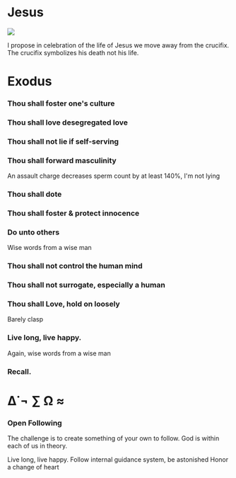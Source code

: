 #  Jesus

![](http://104.156.252.167/jesus.jpg)

I propose in celebration of the life of Jesus
we move away from the crucifix. The crucifix 
symbolizes his death not his life. 


# Exodus 

 ### Thou shall foster one's culture

 ### Thou shall love desegregated love 

 ### Thou shall not lie if self-serving 

 ### Thou shall forward masculinity 
 An assault charge decreases sperm count by at least 140%, I'm not lying 
 
 ### Thou shall dote

 ### Thou shall foster & protect innocence 
 
 ### Do unto others 
 Wise words from a wise man

 ### Thou shall not control the human mind
 
 ### Thou shall not surrogate, especially a human
 
 ### Thou shall Love, hold on loosely 
 Barely clasp
  
 ### Live long, live happy.
 Again, wise words from a wise man

 ### Recall.
 
# ∆˙¬ ∑ Ω ≈

### Open Following

The challenge is to create 
something of your own to follow. 
God is within each of us in theory.

Live long, live happy. 
Follow internal guidance system, be astonished
Honor a change of heart


